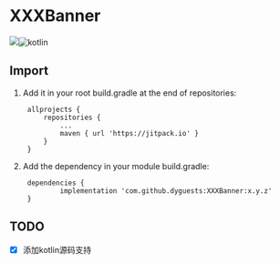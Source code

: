 # XXXBanner

[![](https://jitpack.io/v/dyguests/XXXBanner.svg)](https://jitpack.io/#dyguests/XXXBanner)![kotlin](https://img.shields.io/badge/language-kotlin-brightgreen.svg)
  
  
## Import

1. Add it in your root build.gradle at the end of repositories:

        allprojects {
            repositories {
                ...
                maven { url 'https://jitpack.io' }
            }
        }

2. Add the dependency in your module build.gradle:

        dependencies {
                implementation 'com.github.dyguests:XXXBanner:x.y.z'
        }

## TODO

- [x] 添加kotlin源码支持